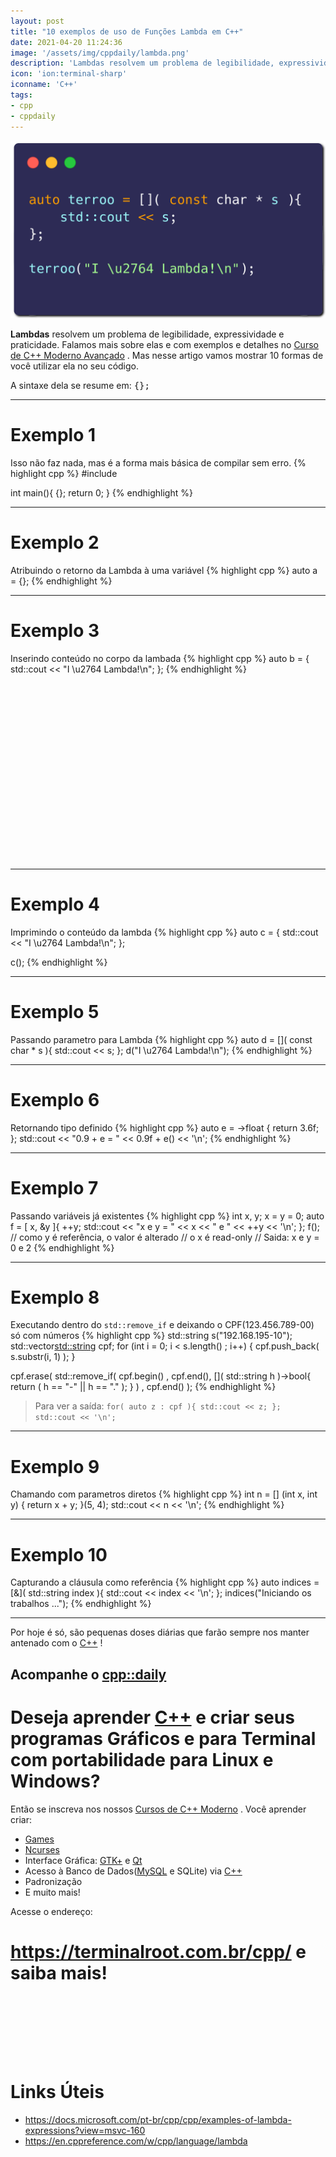 ```yaml
---
layout: post
title: "10 exemplos de uso de Funções Lambda em C++"
date: 2021-04-20 11:24:36
image: '/assets/img/cppdaily/lambda.png'
description: 'Lambdas resolvem um problema de legibilidade, expressividade e praticidade.'
icon: 'ion:terminal-sharp'
iconname: 'C++'
tags:
- cpp
- cppdaily
---
```


![10 exemplos de uso de Funções Lambda em C++](/assets/img/cppdaily/lambda.png)

**Lambdas** resolvem um problema de legibilidade, expressividade e praticidade. Falamos mais sobre elas e com exemplos e detalhes no [Curso de C++ Moderno Avançado](https://terminalroot.com.br/cpp/) . Mas nesse artigo vamos mostrar 10 formas de você utilizar ela no seu código.

A sintaxe dela se resume em: <kbd>[](){};</kbd>

---

# Exemplo 1
Isso não faz nada, mas é a forma mais básica de compilar sem erro.
{% highlight cpp %}
#include <iostream>

int main(){
  [](){};
  return 0;
}
{% endhighlight %}

---

# Exemplo 2
Atribuindo o retorno da Lambda à uma variável
{% highlight cpp %}
auto a = [](){};
{% endhighlight %}

---

# Exemplo 3
Inserindo conteúdo no corpo da lambada
{% highlight cpp %}
auto b = [](){
  std::cout << "I \u2764 Lambda!\n";
};
{% endhighlight %}

<!-- QUADRADO -->
<script async src="//pagead2.googlesyndication.com/pagead/js/adsbygoogle.js"></script>
<ins class="adsbygoogle"
style="display:inline-block;width:336px;height:280px"
data-ad-client="ca-pub-2838251107855362"
data-ad-slot="5351066970"></ins>
<script>
(adsbygoogle = window.adsbygoogle || []).push({});
</script>


---

# Exemplo 4
Imprimindo o conteúdo da lambda
{% highlight cpp %}
auto c = [](){
  std::cout << "I \u2764 Lambda!\n";
};

c();
{% endhighlight %}

---

# Exemplo 5
Passando parametro para Lambda
{% highlight cpp %}
auto d = []( const char * s ){
  std::cout << s;
};
d("I \u2764 Lambda!\n");
{% endhighlight %}

---

# Exemplo 6
Retornando tipo definido
{% highlight cpp %}
auto e = []()->float {
  return 3.6f;
}; std::cout << "0.9 + e = " << 0.9f + e() << '\n';
{% endhighlight %}

---

# Exemplo 7
Passando variáveis já existentes
{% highlight cpp %}
int x, y; x = y = 0;
auto f = [ x, &y ]{
  ++y;
  std::cout << "x e y = " << x << " e " << ++y << '\n';
}; f();
// como y é referência, o valor é alterado
// o x é read-only
// Saida: x e y = 0 e 2
{% endhighlight %}

<!-- RETANGULO LARGO 2 -->
<script async src="//pagead2.googlesyndication.com/pagead/js/adsbygoogle.js"></script>
<ins class="adsbygoogle"
style="display:block; text-align:center;"
data-ad-layout="in-article"
data-ad-format="fluid"
data-ad-client="ca-pub-2838251107855362"
data-ad-slot="8549252987"></ins>
<script>
(adsbygoogle = window.adsbygoogle || []).push({});
</script>


---

# Exemplo 8
Executando dentro do `std::remove_if` e deixando o CPF(123.456.789-00) só com números
{% highlight cpp %}
  std::string s("192.168.195-10");
  std::vector<std::string> cpf;
  for (int i = 0; i < s.length() ; i++) {
    cpf.push_back( s.substr(i, 1) );
  }

  cpf.erase( std::remove_if( cpf.begin() , cpf.end(), []( std::string h )->bool{ 
                                                        return ( h == "-" || h == "." );
                                                      } ) , cpf.end() );
{% endhighlight %}
> Para ver a saída: `for( auto z : cpf ){ std::cout << z; }; std::cout << '\n';`

---

# Exemplo 9
Chamando com parametros diretos
{% highlight cpp %}
int n = [] (int x, int y) { return x + y; }(5, 4);
std::cout << n << '\n';
{% endhighlight %}

---

# Exemplo 10
Capturando a cláusula como referência
{% highlight cpp %}
auto indices = [&]( std::string index ){
  std::cout << index << '\n';
};
indices("Iniciando os trabalhos ...");
{% endhighlight %}

---

Por hoje é só, são pequenas doses diárias que farão sempre nos manter antenado com o [C++](https://terminalroot.com.br/cpp/) !

## Acompanhe o [cpp::daily](https://terminalroot.com.br/tags#cppdaily)

# Deseja aprender [C++](https://terminalroot.com.br/cpp/) e criar seus programas Gráficos e para Terminal com portabilidade para Linux e Windows?
Então se inscreva nos nossos [Cursos de C++ Moderno](https://terminalroot.com.br/cpp/) . Você aprender criar:
- [Games](https://terminalroot.com.br/tags#games)
- [Ncurses](https://terminalroot.com.br/2021/02/crie-programas-graficos-no-terminal-com-cpp-e-ncurses.html)
- Interface Gráfica: [GTK+](https://terminalroot.com.br/2020/08/anjuta-o-melhor-ide-para-c-com-gtkmm.html) e [Qt](https://terminalroot.com.br/2021/02/gerencie-suas-contas-financeiras-pessoais-com-terminal-finances.html)
- Acesso à Banco de Dados([MySQL](https://terminalroot.com.br/mysql/) e SQLite) via [C++](https://terminalroot.com.br/cpp/)
- Padronização
- E muito mais!

Acesse o endereço:
# <https://terminalroot.com.br/cpp/> e saiba mais!


<!-- MINI ANÚNCIO -->
<script async src="//pagead2.googlesyndication.com/pagead/js/adsbygoogle.js"></script>
<!-- Games Root -->
<ins class="adsbygoogle"
style="display:inline-block;width:730px;height:95px"
data-ad-client="ca-pub-2838251107855362"
data-ad-slot="5351066970"></ins>
<script>
(adsbygoogle = window.adsbygoogle || []).push({});
</script>

# Links Úteis
+ <https://docs.microsoft.com/pt-br/cpp/cpp/examples-of-lambda-expressions?view=msvc-160>
+ <https://en.cppreference.com/w/cpp/language/lambda>


